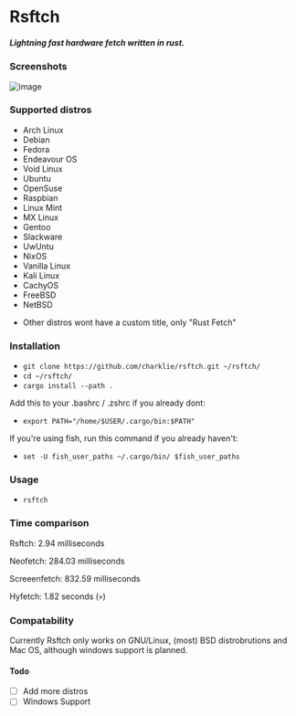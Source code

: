 # Rsftch

##### _Lightning fast hardware fetch written in rust._

### Screenshots

![image](https://github.com/charklie/rsftch/assets/157241212/0d25e434-e4f5-4a44-84bc-b41227a1482e)


### Supported distros
- Arch Linux
- Debian
- Fedora
- Endeavour OS
- Void Linux
- Ubuntu
- OpenSuse
- Raspbian
- Linux Mint
- MX Linux
- Gentoo
- Slackware
- UwUntu
- NixOS
- Vanilla Linux
- Kali Linux
- CachyOS
- FreeBSD
- NetBSD

* Other distros wont have a custom title, only "Rust Fetch"

### Installation
- `git clone https://github.com/charklie/rsftch.git ~/rsftch/`
- `cd ~/rsftch/`
- `cargo install --path .`

Add this to your .bashrc / .zshrc if you already dont:
- `export PATH="/home/$USER/.cargo/bin:$PATH"`
  
If you're using fish, run this command if you already haven't:
- `set -U fish_user_paths ~/.cargo/bin/ $fish_user_paths`

### Usage
- `rsftch`

### Time comparison
Rsftch: 2.94 milliseconds

Neofetch: 284.03 milliseconds

Screeenfetch: 832.59 milliseconds

Hyfetch: 1.82 seconds (💀)

### Compatability
Currently Rsftch only works on GNU/Linux, (most) BSD distrobrutions and Mac OS, although windows support is planned.  

#### Todo
- [ ] Add more distros
- [ ] Windows Support
